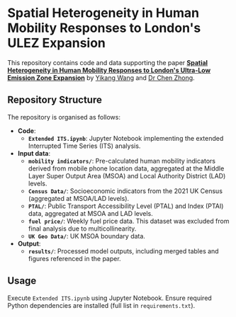# Spatial Heterogeneity in Human Mobility Responses to London's ULEZ Expansion

This repository contains code and data supporting the paper [**Spatial Heterogeneity in Human Mobility Responses to London's Ultra-Low Emission Zone Expansion**](https://papers.ssrn.com/sol3/papers.cfm?abstract_id=5168417) by [Yikang Wang](https://yikang.wang/) and [Dr Chen Zhong](https://profiles.ucl.ac.uk/46973).

## Repository Structure

The repository is organised as follows:

-   **Code**:
    -   **`Extended ITS.ipynb`**: Jupyter Notebook implementing the extended Interrupted Time Series (ITS) analysis.
-   **Input data**:
    -   **`mobility indicators/`**: Pre-calculated human mobility indicators derived from mobile phone location data, aggregated at the Middle Layer Super Output Area (MSOA) and Local Authority District (LAD) levels. 
    -   **`Census Data/`**: Socioeconomic indicators from the 2021 UK Census (aggregated at MSOA/LAD levels).
    -   **`PTAL/`**: Public Transport Accessibility Level (PTAL) and Index (PTAI) data, aggregated at MSOA and LAD levels.
    -   **`fuel price/`**: Weekly fuel price data. This dataset was excluded from final analysis due to multicollinearity.
    -   **`UK Geo Data/`**: UK MSOA boundary data.
-   **Output**:
    -   **`results/`**: Processed model outputs, including merged tables and figures referenced in the paper.

## Usage

Execute `Extended ITS.ipynb` using Jupyter Notebook. Ensure required Python dependencies are installed (full list in `requirements.txt`).
